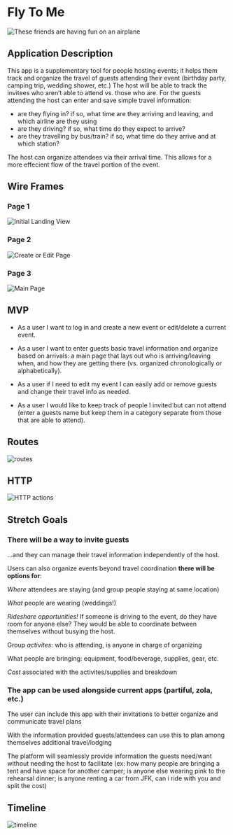 # Fly To Me

![These friends are having fun on an airplane](./public/assets/Screenshot%202025-03-31%20at%2012.29.36 PM.png)

## Application Description

This app is a supplementary tool for people hosting events; it helps them track and organize the travel of guests attending their event (birthday party, camping trip, wedding shower, etc.) The host will be able to track the invitees who aren’t able to attend vs. those who are. For the guests attending the host can enter and save simple travel information: 
 - are they flying in? if so, what time are they arriving and leaving, and which airline are they using
 - are they driving? if so, what time do they expect to arrive? 
 - are they travelling by bus/train? if so, what time do they arrive and at which station? 
 
 The host can organize attendees via their arrival time. This allows for a more effecient flow of the travel portion of the event.

## Wire Frames

### Page 1
![Initial Landing View](./public/assets/Screenshot%202025-03-31%20at%2012.15.09 PM.png)

### Page 2
![Create or Edit Page](./public/assets/Screenshot%202025-04-01%20at%209.56.03 AM.png)

### Page 3
![Main Page](./public/assets/Screenshot%202025-03-31%20at%2012.15.25 PM.png
)
## MVP 
* As a user I want to log in and create a new event or edit/delete a current event.

* As a user I want to enter guests basic travel information and organize based on arrivals: a main page that lays out who is arriving/leaving when, and how they are getting there (vs. organized chronologically or alphabetically).

* As a user if I need to edit my event I can easily add or remove guests and change their travel info as needed.

* As a user I would like to keep track of people I invited but can not attend (enter a guests name but keep them in a category separate from those that are able to attend).

## Routes
![routes](./public/assets/Screenshot%202025-03-31%20at%204.35.09 PM.png)

## HTTP 
![HTTP actions](./public/assets/Screenshot%202025-03-31%20at%204.31.46 PM.png)

## Stretch Goals 

### __There will be a way to invite guests__ 
...and they can manage their travel information independently of the host.

Users can also organize events beyond travel coordination __there will be options for__:


_Where_ attendees are staying (and group people staying at same location)

_What_ people are wearing (weddings!)

_Rideshare opportunities!_ If someone is driving to the event, do they have room for anyone else? They would be able to coordinate between themselves without busying the host.

Group _activites_: who is attending, is anyone in charge of organizing

What people are bringing: equipment, food/beverage, supplies, gear, etc.

_Cost_ associated with the activites/supplies and breakdown

### The app can be used alongside current apps (partiful, zola, etc.)

The user can include this app with their invitations to better organize and communicate travel plans

With the information provided guests/attendees can use this to plan among themselves additional travel/lodging

The platform will seamlessly provide information the guests need/want without needing the host to facilitate (ex: how many people are bringing a tent and have space for another camper; is anyone else wearing pink to the rehearsal dinner; is anyone renting a car from JFK, can i ride with you and split the cost)

## Timeline 

![timeline](./public/assets/Screenshot%202025-04-01%20at%2010.32.45 AM.png)